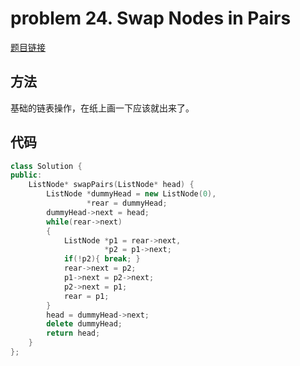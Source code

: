 # problem 24. Swap Nodes in Pairs

[题目链接](https://leetcode.com/problems/swap-nodes-in-pairs/)

## 方法

基础的链表操作，在纸上画一下应该就出来了。

## 代码

```C++
class Solution {
public:
    ListNode* swapPairs(ListNode* head) {
        ListNode *dummyHead = new ListNode(0),
                 *rear = dummyHead;
        dummyHead->next = head;
        while(rear->next)
        {
            ListNode *p1 = rear->next,
                     *p2 = p1->next;
            if(!p2){ break; }
            rear->next = p2;
            p1->next = p2->next;
            p2->next = p1;
            rear = p1;
        }
        head = dummyHead->next;
        delete dummyHead;
        return head;
    }
};
```